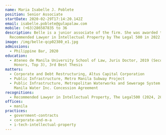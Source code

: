 ```yaml
---
name: Maria Isabelle J. Poblete
position: Senior Associate
startDate: 2020-02-29T17:14:20.142Z
email: isabelle.poblete@gulapalaw.com
mobile: (+63)286587835 to 36
description: Belle is a junior associate of the firm. She was awarded the
  Recommended Lawyer in Intellectual Property by The Legal 500 in 2022.
image: /img/belle-qcp02380_e1.jpg
admissions:
  - Philippine Bar, 2020
education:
  - Ateneo de Manila University School of Law, Juris Doctor, 2019 (Second
    Honors, Top 3), 3rd Best Thesis
matters:
  - Corporate and Debt Restructuring, Altus Capital Corporation
  - Public Infrastructure, Metro Manila Subway Project
  - Public Infrastructure, Metropolitan Waterworks and Sewerage System and
    Manila Water Inc. Concession Agreement
recognitions:
  - Recommended Lawyer in Intellectual Property, The Legal500 (2024, 2023, 2022)
offices:
  - manila
practices:
  - government-contracts
  - corporate-and-m-a
  - i-tech-intellectual-property
---
```

